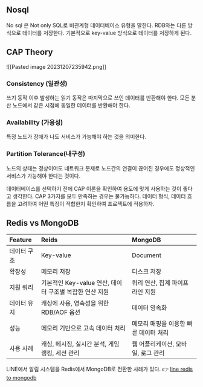 ## Nosql 
No sql 은 Not only SQL로 비관계형 데이터베이스 유형을 말한다. RDB와는 다른 방식으로 데이터를 저장한다. 기본적으로 key-value 방식으로 데이터를 저장하게 된다. 
## CAP Theory 
![[Pasted image 20231207235942.png]]

### Consistency (일관성)
쓰기 동작 이후 발생하는 읽기 동작은 마지막으로 쓰인 데이터를 반환해야 한다. 모든 분산 노드에서 같은 시점에 동일한 데이터를 반환해야 한다.
### Availability (가용성)
특정 노드가 장애가 나도 서비스가 가능해야 하는 것을 의미한다. 
### Partition Tolerance(내구성)
노드의 상태는 정상이어도 네트워크 문제로 노드간의 연결이 끊어진 경우에도 정상적인 서비스가 가능해야 한다는 것이다. 

데이터베이스를 선택하기 전에 CAP 이론을 확인하여 용도에 맞게 사용하는 것이 좋다고 생각한다. CAP 3가지를 모두 만족하는 경우는 불가능하다. 데이터 형식, 데이터 흐름을 고려하여 어떤 특징이 적합한지 확인하여 프로젝트에 적용하자. 

## Redis vs MongoDB
| Feature | Reids | MongoDB |
|:--|:--|:--|
|데이터 구조 | Key-value | Document| 
|확장성 | 메모리 저장 | 디스크 저장| 
|지원 쿼리 | 기본적인 Key-value 연산, 데이터 구조별 복잡한 연산 지원 | 쿼리 연산, 집계 파이프라인 지원| 
|데이터 유지 | 캐싱에 사용, 영속성을 위한 RDB/AOF 옵션 | 데이터 영속화 | 
|성능 | 메모리 기반으로 고속 데이터 처리| 메모리 매핑을 이용한 빠른 데이터 처리| 
|사용 사례 | 캐싱, 메시징, 실시간 분석, 게임 랭킹, 세션 관리 | 웹 어플리케이션, 모바일, 로그 관리|

LINE에서 알림 시스템을 Redis에서 MongoDB로 전환한 사례가 있다. 👉 [line redis to mongodb](https://engineering.linecorp.com/ko/blog/LINE-integrated-notification-center-from-redis-to-mongodb)

